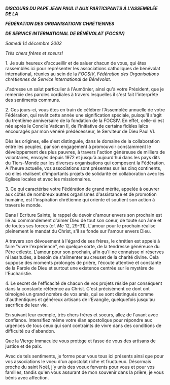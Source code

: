 ***DISCOURS DU PAPE JEAN PAUL II*** ***AUX PARTICIPANTS À L'ASSEMBLÉE  DE LA***

***FÉDÉRATION DES ORGANISATIONS CHRÉTIENNES***

***DE SERVICE INTERNATIONAL DE BÉNÉVOLAT (FOCSIV)***

*Samedi 14 décembre 2002*

*Très chers frères et soeurs!*

1. Je suis heureux d'accueillir et de saluer chacun de vous, qui êtes rassemblés ici pour représenter les associations catholiques de bénévolat international, réunies au sein de la *FOCSIV*, *Fédération des Organisations chrétiennes de Service international de Bénévolat*.

J'adresse un salut particulier à l'Aumônier, ainsi qu'à votre Président, que je remercie des paroles cordiales à travers lesquelles il s'est fait l'interprète des sentiments communs.

2. Ces jours-ci, vous êtes en train de célébrer l'Assemblée annuelle de votre Fédération, qui revêt cette année une signification spéciale, puisqu'il s'agit du trentième anniversaire de la fondation de la FOCSIV. En effet, celle-ci est née après le Concile Vatican II, de l'initiative de certains fidèles laïcs encouragés par mon vénéré prédécesseur, le Serviteur de Dieu Paul VI.

Dès les origines, elle s'est distinguée, dans le domaine de la collaboration entre les peuples, par son engagement à promouvoir constamment le développement des plus pauvres, à travers l'action généreuse de milliers de volontaires, envoyés depuis 1972 et jusqu'à aujourd'hui dans les pays dits du Tiers-Monde par les diverses organisations qui composent la Fédération. A l'heure actuelle, vos associations sont présentes sur les cinq continents, où elles réalisent d'importants projets de solidarité en collaboration avec les Eglises locales et avec les missionnaires.

3. Ce qui caractérise votre Fédération de grand mérite, appelée à oeuvrer aux côtés de nombreux autres organismes d'assistance et de promotion humaine, est l'inspiration chrétienne qui oriente et soutient son action à travers le monde.

Dans l'Ecriture Sainte, le rappel du devoir d'amour envers son prochain est lié au commandement d'aimer Dieu de tout son coeur, de toute son âme et de toutes ses forces (cf. *Mc* 12, 29-31). L'amour pour le prochain réalise pleinement le mandat du Christ, s'il se fonde sur l'amour envers Dieu.

A travers son dévouement à l'égard de ses frères, le chrétien est appelé à faire "vivre l'expérience", en quelque sorte, de la tendresse généreuse du Père céleste. L'amour pour son prochain, afin qu'il ne connaisse ni réserves ni lassitudes, a besoin de s'alimenter au creuset de la charité divine. Cela suppose des moments prolongés de prière, l'écoute attentive et constante de la Parole de Dieu et surtout une existence centrée sur le mystère de l'Eucharistie.

4. Le secret de l'efficacité de chacun de vos projets réside par conséquent dans la constante référence au Christ. C'est précisément ce dont ont témoigné un grand nombre de vos amis, qui se sont distingués comme d'authentiques et généreux artisans de l'Evangile, quelquefois jusqu'au sacrifice de leur vie.

En suivant leur exemple, très chers frères et soeurs, allez de l'avant avec confiance. Intensifiez même votre élan apostolique pour répondre aux urgences de tous ceux qui sont contraints de vivre dans des conditions de difficulté ou d'abandon.

Que la Vierge Immaculée vous protège et fasse de vous des artisans de justice et de paix.

Avec de tels sentiments, je forme pour vous tous ici présents ainsi que pour vos associations le voeu d'un apostolat riche et fructueux. Désormais proche du saint Noël, j'y unis des voeux fervents pour vous et pour vos familles, tandis qu'en vous assurant de mon souvenir dans la prière, je vous bénis avec affection.